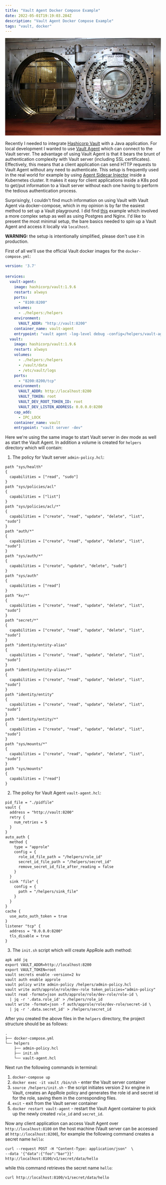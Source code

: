 ```yaml
---
title: "Vault Agent Docker Compose Example"
date: 2022-05-01T19:19:03.284Z
description: "Vault Agent Docker Compose Example"
tags: "vault, docker"
---
```


![vault](./vault.jpg)

Recently I needed to integrate [Hashicorp Vault](https://www.hashicorp.com/products/vault) with a Java application. For local development I wanted to use [Vault Agent](https://www.vaultproject.io/docs/agent) which can connect to the Vault server. The advantage of using Vault Agent is that it bears the brunt of authentication complexity with Vault server (including SSL certificates). Effectively, this means that a client application can send HTTP requests to Vault Agent without any need to authenticate. This setup is frequently used in the real world for example by using [Agent Sidecar Injector](https://www.vaultproject.io/docs/platform/k8s/injector) inside a Kubernetes cluster. It makes it easy for client applications inside a K8s pod to get/put information to a Vault server without each one having to perform the tedious authentication process.

Surprisingly, I couldn't find much information on using Vault with Vault Agent via docker-compose, which in my opinion is by far the easiest method to set up a Vault playground. I did find [this](https://gitlab.com/kawsark/vault-agent-docker/-/tree/master) example which involved a more complex setup as well as using Postgres and Nginx. I'd like to present the most minimal setup, the bare basics needed to spin up a Vault Agent and access it locally via `localhost`.

**WARNING:** the setup is intentionally simplified, please don't use it in production.

First of all we'll use the official Vault docker images for the `docker-compose.yml`:
```yml
version: '3.7'

services:
  vault-agent:
    image: hashicorp/vault:1.9.6
    restart: always
    ports:
      - "8100:8200"
    volumes:
      - ./helpers:/helpers
    environment:
      VAULT_ADDR: "http://vault:8200"
    container_name: vault-agent
    entrypoint: "vault agent -log-level debug -config=/helpers/vault-agent.hcl"
  vault:
    image: hashicorp/vault:1.9.6
    restart: always
    volumes:
      - ./helpers:/helpers
      - /vault/data
      - /etc/vault/logs
    ports:
      - "8200:8200/tcp"
    environment:
      VAULT_ADDR: http://localhost:8200
      VAULT_TOKEN: root
      VAULT_DEV_ROOT_TOKEN_ID: root
      VAULT_DEV_LISTEN_ADDRESS: 0.0.0.0:8200
    cap_add:
      - IPC_LOCK
    container_name: vault
    entrypoint: "vault server -dev"
```

Here we're using the same image to start Vault server in dev mode as well as start the Vault Agent. In addition a volume is created for `helpers` directory which will contain:
1. The policy for Vault server `admin-policy.hcl`:
```hcl
path "sys/health"
{
  capabilities = ["read", "sudo"]
}
path "sys/policies/acl"
{
  capabilities = ["list"]
}
path "sys/policies/acl/*"
{
  capabilities = ["create", "read", "update", "delete", "list", "sudo"]
}
path "auth/*"
{
  capabilities = ["create", "read", "update", "delete", "list", "sudo"]
}
path "sys/auth/*"
{
  capabilities = ["create", "update", "delete", "sudo"]
}
path "sys/auth"
{
  capabilities = ["read"]
}
path "kv/*"
{
  capabilities = ["create", "read", "update", "delete", "list", "sudo"]
}
path "secret/*"
{
  capabilities = ["create", "read", "update", "delete", "list", "sudo"]
}
path "identity/entity-alias"
{
  capabilities = ["create", "read", "update", "delete", "list", "sudo"]
}
path "identity/entity-alias/*"
{
  capabilities = ["create", "read", "update", "delete", "list", "sudo"]
}
path "identity/entity"
{
  capabilities = ["create", "read", "update", "delete", "list", "sudo"]
}
path "identity/entity/*"
{
  capabilities = ["create", "read", "update", "delete", "list", "sudo"]
}
path "sys/mounts/*"
{
  capabilities = ["create", "read", "update", "delete", "list", "sudo"]
}
path "sys/mounts"
{
  capabilities = ["read"]
}
```
2. The policy for Vault Agent `vault-agent.hcl`:
```hcl
pid_file = "./pidfile"
vault {
  address = "http://vault:8200"
  retry {
    num_retries = 5
  }
}
auto_auth {
  method {
    type = "approle"
    config = {
      role_id_file_path = "/helpers/role_id"
      secret_id_file_path = "/helpers/secret_id"
      remove_secret_id_file_after_reading = false
    }
  }
  sink "file" {
    config = {
      path = "/helpers/sink_file"
    }
  }
}
cache {
  use_auto_auth_token = true
}
listener "tcp" {
  address = "0.0.0.0:8200"
  tls_disable = true
}
```
3. The `init.sh` script which will create AppRole auth method:
```shell
apk add jq
export VAULT_ADDR=http://localhost:8200
export VAULT_TOKEN=root
vault secrets enable -version=2 kv
vault auth enable approle
vault policy write admin-policy /helpers/admin-policy.hcl
vault write auth/approle/role/dev-role token_policies="admin-policy"
vault read -format=json auth/approle/role/dev-role/role-id \
  | jq -r '.data.role_id' > /helpers/role_id
vault write -format=json -f auth/approle/role/dev-role/secret-id \
  | jq -r '.data.secret_id' > /helpers/secret_id
```

After you created the above files in the `helpers` directory, the project structure should be as follows:
```
.
├── docker-compose.yml
└── helpers
    ├── admin-policy.hcl
    ├── init.sh
    └── vault-agent.hcl
```

Next run the following commands in terminal:

1. `docker-compose up`
2. `docker exec -it vault /bin/sh` - enter the Vault server container
3. `source /helpers/init.sh` - the script initiates version 2 kv engine in Vault, creates an AppRole policy and generates the role id and secret id for the role, saving them in the corresponding files.
4. `exit` - exit from the Vault server container
5. `docker restart vault-agent` - restart the Vault Agent container to pick up the newly created `role_id` and `secret_id`.

Now any client application can access Vault Agent over `http://localhost:8100` on the host machine (Vault server can be accessed at `http://localhost:8200`), for example the following command creates a secret name `hello`:
```shell
curl --request POST -H "Content-Type: application/json"  \
--data '{"data":{"foo":"bar"}}' http://localhost:8100/v1/secret/data/hello
```
while this command retrieves the secret name `hello`:
```shell
curl http://localhost:8100/v1/secret/data/hello
```